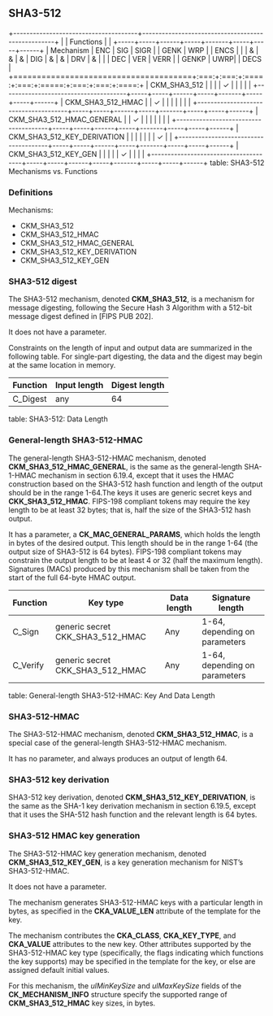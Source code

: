 ## SHA3-512

+--------------------------------------+---------------------------------------------------+
|                                      | Functions                                         |
|                                      +-----+-----+------+-----+-------+-----+-----+------+
| Mechanism                            | ENC | SIG | SIGR |     | GENK  | WRP |     | ENCS |
|                                      |  &  |  &  |  &   | DIG |   &   |  &  | DRV |  &   |
|                                      | DEC | VER | VERR |     | GENKP | UWRP|     | DECS |
+======================================+:===:+:===:+:====:+:===:+:=====:+:===:+:===:+:====:+
| CKM_SHA3_512                         |     |     |      |  ✓  |       |     |     |      |
+--------------------------------------+-----+-----+------+-----+-------+-----+-----+------+
| CKM_SHA3_512_HMAC                    |     |  ✓  |      |     |       |     |     |      |
+--------------------------------------+-----+-----+------+-----+-------+-----+-----+------+
| CKM_SHA3_512_HMAC_GENERAL            |     |  ✓  |      |     |       |     |     |      |
+--------------------------------------+-----+-----+------+-----+-------+-----+-----+------+
| CKM_SHA3_512_KEY_DERIVATION          |     |     |      |     |       |     |  ✓  |      |
+--------------------------------------+-----+-----+------+-----+-------+-----+-----+------+
| CKM_SHA3_512_KEY_GEN                 |     |     |      |     |   ✓   |     |     |      |
+--------------------------------------+-----+-----+------+-----+-------+-----+-----+------+
table: SHA3-512 Mechanisms vs. Functions

### Definitions

Mechanisms:

- CKM_SHA3_512
- CKM_SHA3_512_HMAC
- CKM_SHA3_512_HMAC_GENERAL
- CKM_SHA3_512_KEY_DERIVATION
- CKM_SHA3_512_KEY_GEN

### SHA3-512 digest

The SHA3-512 mechanism, denoted **CKM_SHA3_512**, is a mechanism for message
digesting, following the Secure Hash 3 Algorithm with a 512-bit message digest
defined in [FIPS PUB 202].

It does not have a parameter.

Constraints on the length of input and output data are summarized in the
following table. For single-part digesting, the data and the digest may begin at
the same location in memory.

| Function | Input length | Digest length |
|----------|--------------|---------------|
| C_Digest | any          | 64            |
table: SHA3-512: Data Length

### General-length SHA3-512-HMAC

The general-length SHA3-512-HMAC mechanism, denoted
**CKM_SHA3_512_HMAC_GENERAL**, is the same as the general-length SHA-1-HMAC
mechanism in section 6.19.4, except that it uses the HMAC construction based on
the SHA3-512 hash function and length of the output should be in the range
1-64.The keys it uses are generic secret keys and **CKK_SHA3_512_HMAC**.
FIPS-198 compliant tokens may require the key length to be at least 32 bytes;
that is, half the size of the SHA3-512 hash output.

It has a parameter, a **CK_MAC_GENERAL_PARAMS**, which holds the length in bytes
of the desired output. This length should be in the range 1-64 (the output size
of SHA3-512 is 64 bytes). FIPS-198 compliant tokens may constrain the output
length to be at least 4 or 32 (half the maximum length). Signatures (MACs)
produced by this mechanism shall be taken from the start of the full 64-byte
HMAC output.

| Function | Key type       | Data length | Signature length              |
|----------|----------------|-------------|-------------------------------|
| C_Sign   | generic secret CKK_SHA3_512_HMAC | Any | 1-64, depending on parameters |
| C_Verify | generic secret CKK_SHA3_512_HMAC | Any | 1-64, depending on parameters |
table: General-length SHA3-512-HMAC: Key And Data Length

### SHA3-512-HMAC

The SHA3-512-HMAC mechanism, denoted **CKM_SHA3_512_HMAC**, is a special case of
the general-length SHA3-512-HMAC mechanism.

It has no parameter, and always produces an output of length 64.

### SHA3-512 key derivation

SHA3-512 key derivation, denoted **CKM_SHA3_512_KEY_DERIVATION**, is the same as
the SHA-1 key derivation mechanism in section 6.19.5, except that it uses the
SHA-512 hash function and the relevant length is 64 bytes. 

### SHA3-512 HMAC key generation

The SHA3-512-HMAC key generation mechanism, denoted **CKM_SHA3_512_KEY_GEN**, is
a key generation mechanism for NIST’s SHA3-512-HMAC.

It does not have a parameter.

The mechanism generates SHA3-512-HMAC keys with a particular length in bytes, as
specified in the **CKA_VALUE_LEN** attribute of the template for the key.

The mechanism contributes the **CKA_CLASS**, **CKA_KEY_TYPE**, and **CKA_VALUE**
attributes to the new key. Other attributes supported by the SHA3-512-HMAC key
type (specifically, the flags indicating which functions the key supports) may
be specified in the template for the key, or else are assigned default initial
values.

For this mechanism, the _ulMinKeySize_ and _ulMaxKeySize_ fields of the
**CK_MECHANISM_INFO** structure specify the supported range of
**CKM_SHA3_512_HMAC** key sizes, in bytes.
